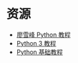 # 资源

- [廖雪峰 Python 教程](https://www.liaoxuefeng.com/wiki/0014316089557264a6b348958f449949df42a6d3a2e542c000)
- [Python 3 教程](http://www.runoob.com/python3/python3-tutorial.html)
- [Python 基础教程](http://www.runoob.com/python/python-tutorial.html)

